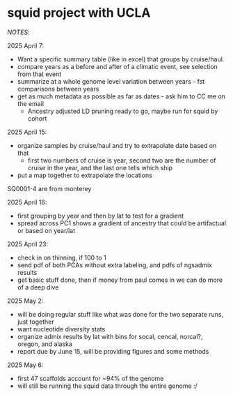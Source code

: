 squid project with UCLA
================

*NOTES*:

2025 April 7: 
 - Want a specific summary table (like in excel) that groups by cruise/haul. 
 - compare years as a before and after of a climatic event, see selection from that event
 - summarize at a whole genome level variation between years - fst comparisons between years
 - get as much metadata as possible as far as dates - ask him to CC me on the email
   - Ancestry adjusted LD pruning ready to go, maybe run for squid by cohort

2025 April 15:  
 - organize samples by cruise/haul and try to extrapolate date based on that
   - first two numbers of cruise is year, second two are the number of cruise in the year, and the last one tells which ship
 - put a map together to extrapolate the locations

SQ0001-4 are from monterey 

2025 April 16:  
 - first grouping by year and then by lat to test for a gradient
 - spread across PC1 shows a gradient of ancestry that could be artifactual or based on year/lat

2025 April 23:   
 - check in on thinning, if 100 to 1
 - send pdf of both PCAs without extra labeling, and pdfs of ngsadmix results
 - get basic stuff done, then if money from paul comes in we can do more of a deep dive

2025 May 2:  
 - will be doing regular stuff like what was done for the two separate runs, just together
 - want nucleotide diversity stats
 - organize admix results by lat with bins for socal, cencal, norcal?, oregon, and alaska
 - report due by June 15, will be providing figures and some methods
 
 2025 May 6:  
  - first 47 scaffolds account for ~94% of the genome
  - will still be running the squid data through the entire genome :/
  
